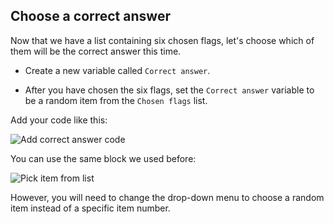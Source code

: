 ## Choose a correct answer

Now that we have a list containing six chosen flags, let's choose which of them will be the correct answer this time.

+ Create a new variable called `Correct answer`.

+ After you have chosen the six flags, set the `Correct answer` variable to be a random item from the `Chosen flags` list.

Add your code like this:

![Add correct answer code](images/add-correct-answer.png)

You can use the same block we used before:

![Pick item from list](images/item-from-list.png)

However, you will need to change the drop-down menu to choose a random item instead of a specific item number.
